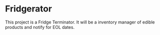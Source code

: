 # Fridgerator
This project is a Fridge Terminator. It will be a inventory manager of edible products and notify for EOL dates. 

